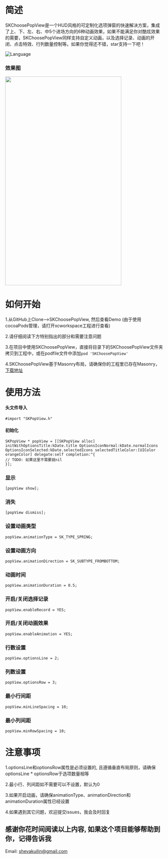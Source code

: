 # 简述

SKChoosePopView是一个HUD风格的可定制化选项弹窗的快速解决方案，集成了上、下、左、右、中5个进场方向的6种动画效果，如果不能满足你对酷炫效果的需要，SKChoosePopView同样支持自定义动画，以及选择记录、动画的开闭、点击特效、行列数量控制等。如果你觉得还不错，star支持一下吧！

![Language](https://img.shields.io/badge/Language-%20Objective%20C%20-blue.svg) 


### 效果图 
<img src="http://ofg0p74ar.bkt.clouddn.com/SKPopViewExample.gif" width="370" height ="665" />


# 如何开始 

1.从GitHub上Clone-->SKChoosePopView, 然后查看Demo (由于使用cocoaPods管理，请打开xcworkspace工程进行查看)


2.请仔细阅读下方特别指出的部分和需要注意问题


3.在项目中使用SKChoosePopView，直接将目录下的SKChoosePopView文件夹拷贝到工程中，或在podfile文件中添加```pod 'SKChoosePopView'```


4.SKChoosePopView基于Masonry布局，请确保你的工程里已存在Masonry，[下载地址](https://github.com/SnapKit/Masonry)


# 使用方法

#### 头文件导入
<pre><code>#import "SKPopView.h"</code></pre>



#### 初始化
<pre><code>SKPopView * popView = [[SKPopView alloc] initWithOptionsTitle:kDate.title OptionsIconNormal:kDate.normalIcons  OptionsIconSelected:kDate.selectedIcons selectedTitleColor:[UIColor orangeColor] delegate:self completion:^{
// TODO: 如果这里不需要就nil
}];</code></pre>



### 显示
<pre><code>[popView show];</code></pre>



### 消失
<pre><code>[popView dismiss];</code></pre>



### 设置动画类型
<pre><code>popView.animationType = SK_TYPE_SPRING;</code></pre>



### 设置动画方向
<pre><code>popView.animationDirection = SK_SUBTYPE_FROMBOTTOM;</code></pre>



### 动画时间
<pre><code>popView.animationDuration = 0.5;</code></pre>



### 开启/关闭选择记录
<pre><code>popView.enableRecord = YES;</code></pre>



### 开启/关闭动画效果
<pre><code>popView.enableAnimation = YES;</code></pre>



### 行数设置
<pre><code>popView.optionsLine = 2;</code></pre>



### 列数设置
<pre><code>popView.optionsRow = 3;</code></pre>



### 最小行间距
<pre><code>popView.minLineSpacing = 10;</code></pre>



### 最小列间距
<pre><code>popView.minRowSpacing = 10;</code></pre>


# 注意事项

1.optionsLine和optionsRow属性是必须设置的, 且遵循垂直布局原则，请确保optionsLine * optionsRow于选项数量相等


2.最小行、列间距如不需要可以不设置，默认为0


3.如果开启动画，请确保animationType、animationDirection和animationDuration属性已经设置


4.如果遇到其它问题，欢迎提交issues，我会及时回复




## 感谢你花时间阅读以上内容, 如果这个项目能够帮助到你，记得告诉我
Email: shevakuilin@gmail.com
